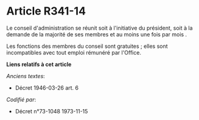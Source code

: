# Article R341-14

Le conseil d'administration se réunit soit à l'initiative du président, soit à la demande de la majorité de ses membres et au
moins une fois par mois .

Les fonctions des membres du conseil sont gratuites ; elles sont incompatibles avec tout emploi rémunéré par l'Office.

**Liens relatifs à cet article**

_Anciens textes_:

  - Décret  1946-03-26 art. 6

_Codifié par_:

  - Décret n°73-1048 1973-11-15
